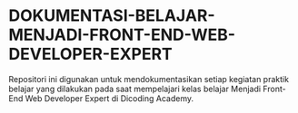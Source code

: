 # DOKUMENTASI-BELAJAR-MENJADI-FRONT-END-WEB-DEVELOPER-EXPERT
Repositori ini digunakan untuk mendokumentasikan setiap kegiatan praktik belajar yang dilakukan pada saat mempelajari kelas belajar Menjadi Front-End Web Developer Expert di Dicoding Academy.